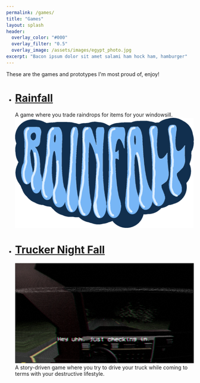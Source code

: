 ```yaml
---
permalink: /games/
title: "Games"
layout: splash
header:
  overlay_color: "#000"
  overlay_filter: "0.5"
  overlay_image: /assets/images/egypt_photo.jpg
excerpt: "Bacon ipsum dolor sit amet salami ham hock ham, hamburger"
---
```


These are the games and prototypes I'm most proud of, enjoy!
- # [Rainfall](/games/rainfall/)
    A game where you trade raindrops for items for your windowsill.
    ![Alt text](/assets/images/Rainfall.PNG)
- # [Trucker Night Fall](/games/truckernightfall/)
    ![Alt text](/assets/images/trucker-night-fall-title.png)
    A story-driven game where you try to drive your truck while coming to terms with your destructive lifestyle.
